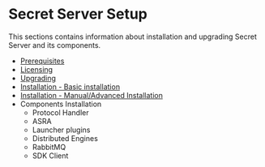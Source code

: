 [title]: # (Secret Server Setup)
[tags]: # (Setup)
[priority]: # (400)

# Secret Server Setup

This sections contains information about installation and upgrading Secret Server and its components.

* [Prerequisites](prerequisites/index.md)
* [Licensing](licensing/index.md)
* [Upgrading](upgrading/index.md)
* [Installation - Basic installation](prerequisites/basic-installation-automatic/index.md)
* [Installation - Manual/Advanced Installation](prerequisites/advanced-installation-manual/index.md)
* Components Installation
  * Protocol Handler
  * ASRA
  * Launcher plugins
  * Distributed Engines
  * RabbitMQ
  * SDK Client
